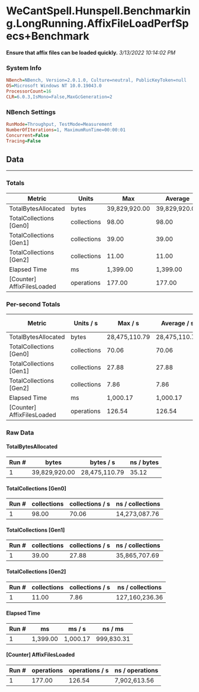 ﻿# WeCantSpell.Hunspell.Benchmarking.LongRunning.AffixFileLoadPerfSpecs+Benchmark
__Ensure that affix files can be loaded quickly.__
_3/13/2022 10:14:02 PM_
### System Info
```ini
NBench=NBench, Version=2.0.1.0, Culture=neutral, PublicKeyToken=null
OS=Microsoft Windows NT 10.0.19043.0
ProcessorCount=16
CLR=6.0.3,IsMono=False,MaxGcGeneration=2
```

### NBench Settings
```ini
RunMode=Throughput, TestMode=Measurement
NumberOfIterations=1, MaximumRunTime=00:00:01
Concurrent=False
Tracing=False
```

## Data
-------------------

### Totals
|          Metric |           Units |             Max |         Average |             Min |          StdDev |
|---------------- |---------------- |---------------- |---------------- |---------------- |---------------- |
|TotalBytesAllocated |           bytes |   39,829,920.00 |   39,829,920.00 |   39,829,920.00 |            0.00 |
|TotalCollections [Gen0] |     collections |           98.00 |           98.00 |           98.00 |            0.00 |
|TotalCollections [Gen1] |     collections |           39.00 |           39.00 |           39.00 |            0.00 |
|TotalCollections [Gen2] |     collections |           11.00 |           11.00 |           11.00 |            0.00 |
|    Elapsed Time |              ms |        1,399.00 |        1,399.00 |        1,399.00 |            0.00 |
|[Counter] AffixFilesLoaded |      operations |          177.00 |          177.00 |          177.00 |            0.00 |

### Per-second Totals
|          Metric |       Units / s |         Max / s |     Average / s |         Min / s |      StdDev / s |
|---------------- |---------------- |---------------- |---------------- |---------------- |---------------- |
|TotalBytesAllocated |           bytes |   28,475,110.79 |   28,475,110.79 |   28,475,110.79 |            0.00 |
|TotalCollections [Gen0] |     collections |           70.06 |           70.06 |           70.06 |            0.00 |
|TotalCollections [Gen1] |     collections |           27.88 |           27.88 |           27.88 |            0.00 |
|TotalCollections [Gen2] |     collections |            7.86 |            7.86 |            7.86 |            0.00 |
|    Elapsed Time |              ms |        1,000.17 |        1,000.17 |        1,000.17 |            0.00 |
|[Counter] AffixFilesLoaded |      operations |          126.54 |          126.54 |          126.54 |            0.00 |

### Raw Data
#### TotalBytesAllocated
|           Run # |           bytes |       bytes / s |      ns / bytes |
|---------------- |---------------- |---------------- |---------------- |
|               1 |   39,829,920.00 |   28,475,110.79 |           35.12 |

#### TotalCollections [Gen0]
|           Run # |     collections | collections / s |ns / collections |
|---------------- |---------------- |---------------- |---------------- |
|               1 |           98.00 |           70.06 |   14,273,087.76 |

#### TotalCollections [Gen1]
|           Run # |     collections | collections / s |ns / collections |
|---------------- |---------------- |---------------- |---------------- |
|               1 |           39.00 |           27.88 |   35,865,707.69 |

#### TotalCollections [Gen2]
|           Run # |     collections | collections / s |ns / collections |
|---------------- |---------------- |---------------- |---------------- |
|               1 |           11.00 |            7.86 |  127,160,236.36 |

#### Elapsed Time
|           Run # |              ms |          ms / s |         ns / ms |
|---------------- |---------------- |---------------- |---------------- |
|               1 |        1,399.00 |        1,000.17 |      999,830.31 |

#### [Counter] AffixFilesLoaded
|           Run # |      operations |  operations / s | ns / operations |
|---------------- |---------------- |---------------- |---------------- |
|               1 |          177.00 |          126.54 |    7,902,613.56 |


